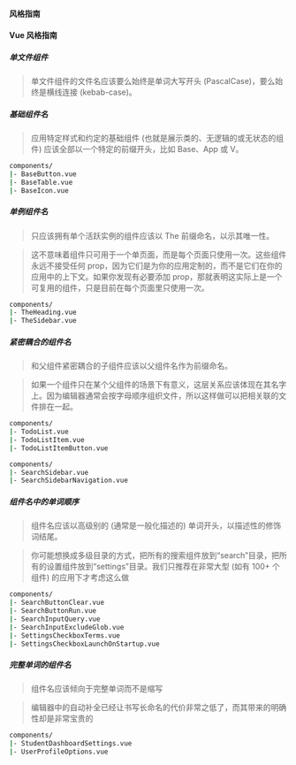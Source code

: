 #### 风格指南

#### Vue  风格指南

##### 单文件组件
>单文件组件的文件名应该要么始终是单词大写开头 (PascalCase)，要么始终是横线连接 (kebab-case)。

##### 基础组件名
>应用特定样式和约定的基础组件 (也就是展示类的、无逻辑的或无状态的组件) 应该全部以一个特定的前缀开头，比如 Base、App 或 V。

```bash
components/
|- BaseButton.vue
|- BaseTable.vue
|- BaseIcon.vue
```

##### 单例组件名
>只应该拥有单个活跃实例的组件应该以 The 前缀命名，以示其唯一性。

>这不意味着组件只可用于一个单页面，而是每个页面只使用一次。这些组件永远不接受任何 prop，因为它们是为你的应用定制的，而不是它们在你的应用中的上下文。如果你发现有必要添加 prop，那就表明这实际上是一个可复用的组件，只是目前在每个页面里只使用一次。

```bash
components/
|- TheHeading.vue
|- TheSidebar.vue
```

##### 紧密耦合的组件名
>和父组件紧密耦合的子组件应该以父组件名作为前缀命名。

>如果一个组件只在某个父组件的场景下有意义，这层关系应该体现在其名字上。因为编辑器通常会按字母顺序组织文件，所以这样做可以把相关联的文件排在一起。

```bash
components/
|- TodoList.vue
|- TodoListItem.vue
|- TodoListItemButton.vue

components/
|- SearchSidebar.vue
|- SearchSidebarNavigation.vue
```

##### 组件名中的单词顺序
>组件名应该以高级别的 (通常是一般化描述的) 单词开头，以描述性的修饰词结尾。

>你可能想换成多级目录的方式，把所有的搜索组件放到“search”目录，把所有的设置组件放到“settings”目录。我们只推荐在非常大型 (如有 100+ 个组件) 的应用下才考虑这么做

```bash
components/
|- SearchButtonClear.vue
|- SearchButtonRun.vue
|- SearchInputQuery.vue
|- SearchInputExcludeGlob.vue
|- SettingsCheckboxTerms.vue
|- SettingsCheckboxLaunchOnStartup.vue
```

##### 完整单词的组件名
>组件名应该倾向于完整单词而不是缩写

>编辑器中的自动补全已经让书写长命名的代价非常之低了，而其带来的明确性却是非常宝贵的

```bash
components/
|- StudentDashboardSettings.vue
|- UserProfileOptions.vue
```